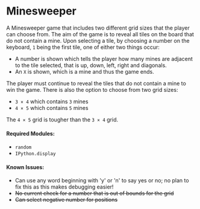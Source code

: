 # Minesweeper

A Minesweeper game that includes two different grid sizes that the player can choose from. The aim of the game is to reveal all tiles on the board that do not contain a mine. Upon selecting a tile, by choosing a number on the keyboard, `1` being the first tile, one of either two things occur:
- A number is shown which tells the player how many mines are adjacent to the tile selected, that is up, down, left, right and diagonals.
- An `X` is shown, which is a mine and thus the game ends.

The player must continue to reveal the tiles that do not contain a mine to win the game. There is also the option to choose from two grid sizes:
- `3 × 4` which contains `3` mines
- `4 × 5` which contains `5` mines

The `4 × 5` grid is tougher than the `3 × 4` grid.

#### Required Modules:
- `random`
- `IPython.display`

#### Known Issues:
- Can use any word beginning with 'y' or 'n' to say yes or no; no plan to fix this as this makes debugging easier!
- ~~No current check for a number that is out of bounds for the grid~~
- ~~Can select negative number for positions~~
